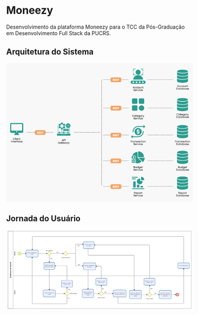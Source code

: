 # Moneezy
Desenvolvimento da plataforma Moneezy para o TCC da Pós-Graduação em Desenvolvimento Full Stack da PUCRS.

## Arquitetura do Sistema
![Arquitetura do Sistema](https://raw.githubusercontent.com/carinecasagrande/pucrs-moneezy/main/Docs/Diagramas/Arquitetura%20do%20Sistema.png)

## Jornada do Usuário
![Fluxo de Autenticação do Usuário](https://raw.githubusercontent.com/carinecasagrande/pucrs-moneezy/main/Docs/Fluxogramas/Autentica%C3%A7%C3%A3o%20de%20usu%C3%A1rio.png)
